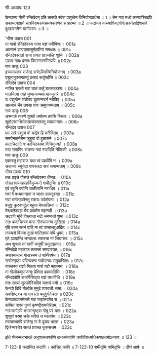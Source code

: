 श्रीः
अध्यायः 123

फेनपस्य गोभी रन्तिदेवम् प्रति तत्सत्रे स्वेषां पशुत्वेन विनियोगप्रार्थना ॥ 1 ॥ तेन गवां मध्ये कस्याश्चिदपि सकामत्वज्ञाने सत्रविरामरूपसमयकरणेन सत्रारम्भः ॥ 2 ॥ कदाचन कस्याश्चिद्गोर्वत्सस्नेहाद्विशसने दुःखावगमेन यागोपरमः ॥ 3 ॥
	
'भीष्म उवाच 	001  
ता गावो रन्तिदेवस्य गत्वा यज्ञं मनीषिणः ।	001a  
आत्मानं ज्ञापयामासुर्महर्षीणां समक्षतः ॥	001c  
रन्तिदेवस्ततो राजा प्रयतः प्राञ्जलिः शुचिः ।	002a  
उवाच गावः प्रणतः किमागमनमित्यपि ॥	002c  
गाव ऊचुः 	003  
इच्चामस्तव राजेन्द्र सत्रेऽस्मिन्विनियोजनम् ।	003a  
पशुत्वमुपसम्प्राप्तुं प्रसादं कर्तुमर्हसि ॥	003c  
रन्तिदेव उवाच 	004  
नास्ति शक्तो गवां घातं कर्तुं शतसहस्रशः ।	004a  
घातयित्वा त्वहं युष्मान्कथमात्मानमुत्तरे ॥	004c  
यः पशुत्वेन संयोज्य युष्मान्स्वर्गं नयेदिह ।	005a  
आत्मानं चैव तपसा गावः समुपगम्यताम् ॥	005c  
गाव ऊचुः 	006  
अस्माकं तारणे युक्तो धर्मात्मा तपसि स्थितः ।	006a  
श्रुतोऽस्माभिर्भवान्राजंस्ततस्तु स्वयमागताः ॥	006c  
रन्तिदेव उवाच 	007  
मम सत्रे पशुत्वं वो यद्येवं हि मनीषितम् ।	007a  
समयेनाहमेतेन जुहुयां वो हुताशने ॥	007c  
कदाचिद्यदि वः काचिदकामा विनियुज्यते ।	008a  
तदा समाप्तिः सत्रस्य गवां स्यादिति नैष्ठिकी ॥	008c  
गाव ऊचुः 	009  
एवमस्तु महाराज यथा त्वं प्रब्रवीषि नः ।	009a  
अकामाः स्युर्यदा गावस्तदा सत्रं समाप्यताम् ॥	009c  
भीष्म उवाच 	010  
ततः प्रवृत्ते गोसत्रे रन्तिदेवस्य धीमतः ।	010a  
गोसहस्राण्यहरहर्नियुज्यन्ते शमीतृभिः ॥	010c  
एवं बहूनि वर्षाणि व्यतीतानि नराधिप ।	011a  
गवां वै वध्यमानानां न चान्तः प्रत्यदृश्यत ॥	011c  
गवां चर्मसहस्रैस्तु राशयः पर्वतोपमाः ।	012a  
बभूवुः कुरुशार्दूल बहुधा मेघसन्निभाः ॥	012c  
मेदःक्लेदवहा चैव प्रावर्तत महानदी ।	013a  
अद्यापि भुवि विख्याता नदी चर्मण्वती शुभा ॥	013c  
ततः कदाचित्स्वं वत्सं गौरुपामन्त्र्य दुःखिता ।	014a  
एहि वत्स स्तनं पाहि मा त्वं पश्चात्क्षुधार्दितः ॥	014c  
तप्स्यसे विमना दुःखं घातितायां मयि ध्रुवम् ।	015a  
एते ह्यायान्ति चण्डालाः सशस्त्रा मां जिघांसवः ॥	015c  
अथ शुश्राव तां वाणीं मानुषीं समुदाहृताम् ।	016a  
रन्तिदेवो महाराज ततस्तां समवारयत् ॥	016c  
स्थापयामास गोसत्रमथ तं पार्थिवर्षभ ।	017a  
सत्रोत्सृष्टाः परित्यक्ता गावोऽन्याः समुपाश्रिताः ॥	017c  
यास्तस्य राज्ञो निहता गावो यज्ञे महात्मनः ।	018a  
ता गोलोकमुपाजग्मुः प्रेक्षिता ब्रह्मवादिभिः ॥	018c  
रन्तिदेवोपि राजर्षिरिष्ट्वा यज्ञं यथाविधि ।	019a  
ततः सख्यं सुरपतेस्त्रिदिवं चाक्षयं ययौ ॥	019c  
फेनपो दिवि गोलोके मुमुदे शाश्वतीः समाः ।	020a  
अवशिष्टश्च या गावस्ता बभूवुर्वनेचराः ॥	020c  
फेनपाख्यानमेतत्ते गवां माहात्म्यमेव च ।	021a  
कथितं पावनं पुण्यं कृष्णद्वैपायनेरितम् ॥	021c  
नारायणोऽपि भगवान्दृष्ट्वा गोषु परं यशः ।	022a  
शुश्रूषां परमां चक्रे भक्तिं च भरतर्षभ ॥	022c  
तस्मात्त्वमपि राजेन्द्र गा वै पूजय भारत ।	023a  
द्विजेभ्यश्चैव सततं प्रयच्छ कुरुसत्तम ॥ 	023c  

इति श्रीमन्महाभारते अनुशासनपर्वणि दानधर्मपर्वणि त्रयोविंशत्यधिकशततमोऽध्यायः ॥ 123 ॥

7-123-8 कदाचित् कदापि । काचित् कापि ॥ 7-123-10 शमीतृभिः शमितृभिः । दीर्घ आर्षः ॥
